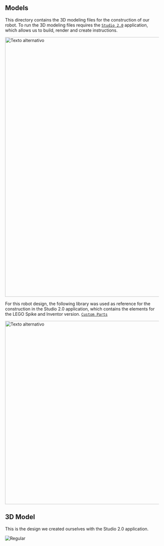 ## Models
This directory contains the 3D modeling files for the construction of our robot.  To run the 3D modeling files requires the [`Studio 2.0`](https://www.bricklink.com/v3/studio/download.page) application, which allows us to build, render and create instructions.

<img src="https://github.com/csvprobotica/RoSGhost/blob/main/models/Studio2.0.png" alt="Texto alternativo" width="850"/>

For this robot design, the following library was used as reference for the construction in the Studio 2.0 application, which contains the elements for the LEGO Spike and Inventor version. [`Custom Parts`](https://github.com/csvprobotica/RoSGhost/blob/main/models/CustomParts.rar)

<img src="https://github.com/csvprobotica/RoSGhost/blob/main/models/CustomParts.png" alt="Texto alternativo" width="600"/>

## 3D Model
This is the design we created ourselves with the Studio 2.0 application.

![Regular](https://github.com/csvprobotica/RoSGhost/blob/main/models/3D_Model_View.jpg)

